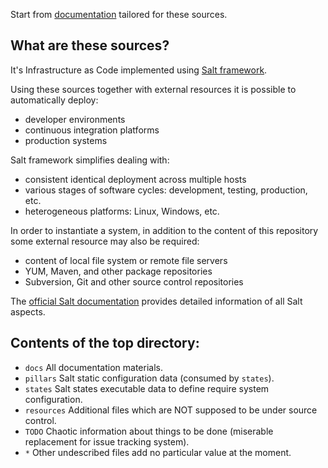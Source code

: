 
Start from [documentation](docs/readme.md) tailored for these sources.

## What are these sources? ##

It's Infrastructure as Code implemented using [Salt framework](http://saltstack.com/).

Using these sources together with external resources it is possible to
automatically deploy:
* developer environments
* continuous integration platforms
* production systems

Salt framework simplifies dealing with:
* consistent identical deployment across multiple hosts
* various stages of software cycles: development, testing, production, etc.
* heterogeneous platforms: Linux, Windows, etc.

In order to instantiate a system, in addition to the content of this
repository some external resource may also be required:
* content of local file system or remote file servers
* YUM, Maven, and other package repositories
* Subversion, Git and other source control repositories

The [official Salt documentation](http://docs.saltstack.com/en/latest/) provides
detailed information of all Salt aspects.

## Contents of the top directory: ##

* `docs`
All documentation materials.
* `pillars`
Salt static configuration data (consumed by `states`).
* `states`
Salt states executable data to define require system configuration.
* `resources`
Additional files which are NOT supposed to be under source control.
* `TODO`
Chaotic information about things to be done (miserable replacement for issue tracking system).
* `*`
Other undescribed files add no particular value at the moment.


